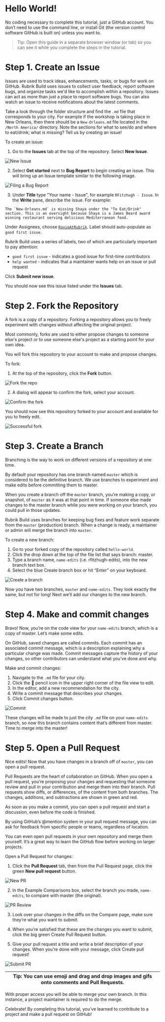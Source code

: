 # Hello World! 

No coding necessary to complete this tutorial, just a GitHub account. You don’t need to use the command line, or install Git (the version control software GitHub is built on) unless you want to.

> Tip: Open this guide in a separate browser window (or tab) so you can see it while you complete the steps in the tutorial.

# Step 1. Create an Issue
Issues are used to track ideas, enhancements, tasks, or bugs for work on GitHub. Rubrik Build uses issues to collect user feedback, report software bugs, and organize tasks we'd like to accomplish within a repository. Issues can act as more than just a place to report software bugs. You can also watch an issue to receive notifications about the latest comments.

Take a look through the folder structure and find the `.md` file that corresponds to your city. For example if the workshop is taking place in New Orleans, then there should be a `New-Orleans.md` file located in the `/North America/` directory. Note the sections for what to see/do and where to eat/drink; what is missing? Tell us by creating an issue!

To create an issue:

1. Go to the **Issues** tab at the top of the repository. Select **New Issue**. 

![New Issue](https://user-images.githubusercontent.com/29388592/54911357-43b99500-4f29-11e9-9d96-dfc16e7ec642.png)

2. Select **Get started** next to **Bug Report** to begin creating an issue. This will bring up an Issue template similar to the following image. 

![Filing a Bug Report](https://user-images.githubusercontent.com/29388592/54917938-e6791000-4f37-11e9-84bb-eec9d27a5217.png)

3. Under **Title** type "Your name - Issue", for example `RFitzhugh - Issue`. In the **Write** pane, describe the issue. For example:

```
The `New-Orleans.md` is missing Shaya under the "To Eat/Drink" section. This is an oversight because Shaya is a James Beard award winning restaurant serving delicious Mediterranean food. 
```

Under Assignees, choose [`RoxieAtRubrik`](https://github.com/RoxieAtRubrik). Label should auto-populate as `good first issue`. 

Rubrik Build uses a series of labels, two of which are particularly important to pay attention:

* `good first issue` - indicates a good issue for first-time contributors
* `help wanted` - indicates that a maintainer wants help on an issue or pull request

Click **Submit new issue**. 

You should now see this issue listed under the **Issues** tab. 

# Step 2. Fork the Repository

A fork is a copy of a repository. Forking a repository allows you to freely experiment with changes without affecting the original project.

Most commonly, forks are used to either propose changes to someone else's project or to use someone else's project as a starting point for your own idea.

You will fork this repository to your account to make and propose changes. 

To fork: 

1. At the top of the repository, click the **Fork** button. 

![Fork the repo](https://user-images.githubusercontent.com/29388592/54977736-322fc600-4fd9-11e9-8c04-057acbf2d355.png)

2. A dialog will appear to confirm the fork, select your account. 

![Confirm the fork](https://user-images.githubusercontent.com/29388592/54977838-74f19e00-4fd9-11e9-8b27-00c02d4c30ae.png)

You should now see this repository forked to your account and available for you to freely edit. 

![Successful fork](https://user-images.githubusercontent.com/29388592/54978131-55a74080-4fda-11e9-8dd2-b80876e070c9.png)

# Step 3. Create a Branch
Branching is the way to work on different versions of a repository at one time.

By default your repository has one branch named `master` which is considered to be the definitive branch. We use branches to experiment and make edits before committing them to master.

When you create a branch off the `master` branch, you’re making a copy, or snapshot, of `master` as it was at that point in time. If someone else made changes to the master branch while you were working on your branch, you could pull in those updates.

Rubrik Build uses branches for keeping bug fixes and feature work separate from the `master` (production) branch. When a change is ready, a maintainer or admin will merge the branch into `master`.

To create a new branch:

1. Go to your forked copy of the repository called `hello-world`.
2. Click the drop down at the top of the file list that says branch: master.
3. Type a branch name, `name-edits` (i.e. rfitzhugh-edits), into the new branch text box.
4. Select the blue Create branch box or hit “Enter” on your keyboard.

![Create a branch](https://user-images.githubusercontent.com/29388592/54919262-491fdb00-4f3b-11e9-800e-0368ca7a75f5.gif)

Now you have two branches, `master` and `name-edits`. They look exactly the same, but not for long! Next we’ll add our changes to the new branch.

# Step 4. Make and commit changes
Bravo! Now, you’re on the code view for your `name-edits` branch, which is a copy of master. Let’s make some edits.

On GitHub, saved changes are called commits. Each commit has an associated commit message, which is a description explaining why a particular change was made. Commit messages capture the history of your changes, so other contributors can understand what you’ve done and why.

Make and commit changes:
1. Navigate to the `.md` file for your city.
2. Click the :pencil: pencil icon in the upper right corner of the file view to edit.
3. In the editor, add a new recommendation for the city.
4. Write a commit message that describes your changes.
5. Click Commit changes button.

![Commit](https://user-images.githubusercontent.com/29388592/54920124-5e960480-4f3d-11e9-956f-be45493e78d0.png)

These changes will be made to just the city `.md` file on your `name-edits` branch, so now this branch contains content that’s different from master. Time to merge into the master!

# Step 5. Open a Pull Request
Nice edits! Now that you have changes in a branch off of `master`, you can open a pull request.

Pull Requests are the heart of collaboration on GitHub. When you open a pull request, you’re proposing your changes and requesting that someone review and pull in your contribution and merge them into their branch. Pull requests show diffs, or differences, of the content from both branches. The changes, additions, and subtractions are shown in green and red.

As soon as you make a commit, you can open a pull request and start a discussion, even before the code is finished.

By using GitHub’s @mention system in your pull request message, you can ask for feedback from specific people or teams, regardless of location.

You can even open pull requests in your own repository and merge them yourself. It’s a great way to learn the GitHub flow before working on larger projects.

Open a Pull Request for changes:

1. Click the **Pull Request** tab, then from the Pull Request page, click the green **New pull request** button.

![New PR](https://user-images.githubusercontent.com/29388592/54980022-9eadc380-4fdf-11e9-8abf-44f943cbd6c5.png)

2. In the Example Comparisons box, select the branch you made, `name-edits`, to compare with master (the original).

![PR Review](https://user-images.githubusercontent.com/29388592/54980053-b127fd00-4fdf-11e9-8d92-8196972c017f.png)

3. Look over your changes in the diffs on the Compare page, make sure they’re what you want to submit.

4. When you’re satisfied that these are the changes you want to submit, click the big green Create Pull Request button.

5. Give your pull request a title and write a brief description of your changes. When you’re done with your message, click Create pull request!

![Submit PR](https://user-images.githubusercontent.com/29388592/54978848-6b1d6a00-4fdc-11e9-82dd-972060096470.png)

| Tip: You can use emoji and drag and drop images and gifs onto comments and Pull Requests. |
| --- |

With proper access you will be able to merge your own branch. In this instance, a project maintainer is required to do the merge. 

Celebrate! By completing this tutorial, you’ve learned to contribute to a project and make a pull request on GitHub!
